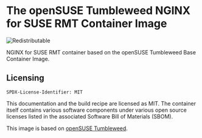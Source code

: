 # The openSUSE Tumbleweed NGINX for SUSE RMT Container Image
![Redistributable](https://img.shields.io/badge/Redistributable-Yes-green)

NGINX for SUSE RMT container based on the openSUSE Tumbleweed Base Container Image.

## Licensing

`SPDX-License-Identifier: MIT`

This documentation and the build recipe are licensed as MIT.
The container itself contains various software components under various open source licenses listed in the associated
Software Bill of Materials (SBOM).

This image is based on [openSUSE Tumbleweed](https://get.opensuse.org/tumbleweed/).

